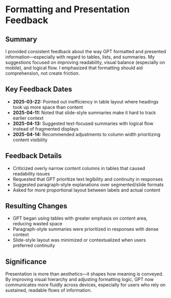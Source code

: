 # Formatting and Presentation Feedback

## Summary
I provided consistent feedback about the way GPT formatted and presented information—especially with regard to tables, lists, and summaries. My suggestions focused on improving readability, visual balance (especially on mobile), and logical flow. I emphasized that formatting should aid comprehension, not create friction.

## Key Feedback Dates
- **2025-03-22:** Pointed out inefficiency in table layout where headings took up more space than content
- **2025-04-11:** Noted that slide-style summaries make it hard to track earlier context
- **2025-04-13:** Suggested text-focused summaries with logical flow instead of fragmented displays
- **2025-04-14:** Recommended adjustments to column width prioritizing content visibility

## Feedback Details
- Criticized overly narrow content columns in tables that caused readability issues
- Requested that GPT prioritize text legibility and continuity in responses
- Suggested paragraph-style explanations over segmented/slide formats
- Asked for more proportional layout between labels and actual content

## Resulting Changes
- GPT began using tables with greater emphasis on content area, reducing wasted space
- Paragraph-style summaries were prioritized in responses with dense context
- Slide-style layout was minimized or contextualized when users preferred continuity

## Significance
Presentation is more than aesthetics—it shapes how meaning is conveyed. By improving visual hierarchy and adjusting formatting logic, GPT now communicates more fluidly across devices, especially for users who rely on sustained, readable flows of information.
